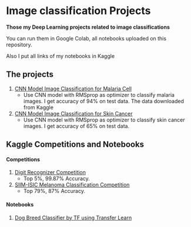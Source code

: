 # Image classification Projects

**Those my Deep Learning projects related to image classifications** 
<p> You can run them in Google Colab, all notebooks uploaded on this repository. </p>
<p> Also I put all links of my notebooks in Kaggle </p>

## The projects
1. [CNN Model Image Classification for Malaria Cell](https://colab.research.google.com/drive/1bS4FVYLMQ9PopFRFfTBHLqivZ0z_C91z?usp=sharing)
   - Use CNN model with RMSprop as optimizer to classify malaria images. I get accuracy of 94% on test data. The data downloaded from Kaggle
2. [CNN Model Image Classification for Skin Cancer](https://colab.research.google.com/drive/1mT6gY3rLm4oXYf5IaIfEjZuwTSDolBNU?usp=sharing)
   - Use CNN model with RMSprop as optimizer to classify skin cancer images. I get accuracy of 65% on test data. 
   
   
   
   
## Kaggle Competitions and Notebooks 
#### Competitions
1. [Digit Recognizer Competition](https://www.kaggle.com/mohamedtayser/cnn-with-tpu-for-mnist)
   - Top 5%, 99.87% Accuracy.
2. [SIIM-ISIC Melanoma Classification Competition](https://www.kaggle.com/mohamedtayser/siim-isic-melanoma-classification)
   - Top 79%, 87% Accuracy.
#### Notebooks
1. [Dog Breed Classifier by TF using Transfer Learn
](https://www.kaggle.com/mohamedtayser/dog-breed-classifier-by-tf-using-transfer-learn)
  
